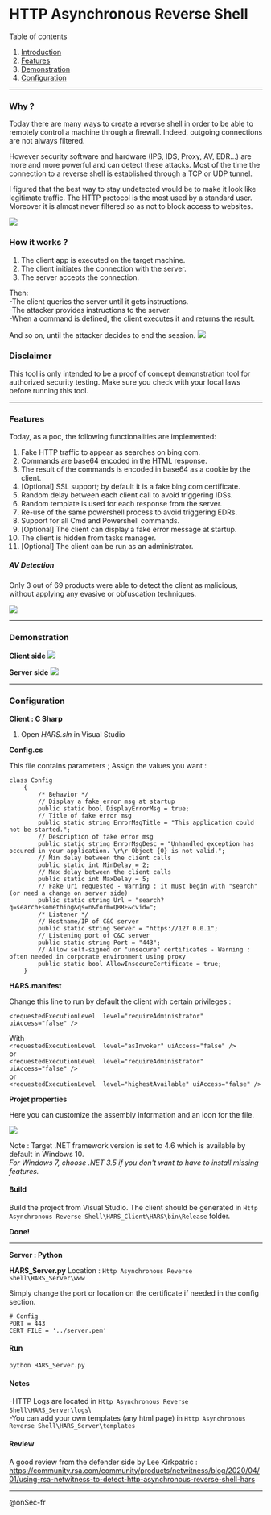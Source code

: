 # HTTP Asynchronous Reverse Shell

Table of contents

 1. [Introduction](#intro)
 2. [Features](#features)
 3. [Demonstration](#demo)
 4. [Configuration](#config)

------------

### Why ? 
<a name="intro"></a>

Today there are many ways to create a reverse shell in order to be able to remotely control a machine through a firewall. Indeed, outgoing connections are not always filtered.

However security software and hardware (IPS, IDS, Proxy, AV, EDR...) are more and more powerful and can detect these attacks.
Most of the time the connection to a reverse shell is established through a TCP or UDP tunnel.

I figured that the best way to stay undetected would be to make it look like legitimate traffic. 
The HTTP protocol is the most used by a standard user. Moreover it is almost never filtered so as not to block access to websites.

[![](https://github.com/onSec-fr/Http-Asynchronous-Reverse-Shell/blob/master/Images/Architecture.png?raw=true)](https://github.com/onSec-fr/Http-Asynchronous-Reverse-Shell/blob/master/Images/Architecture.png?raw=true)

### How it works ?
1) The client app is executed on the target machine.
2) The client initiates the connection with the server.
3) The server accepts the connection.

Then:  
-The client queries the server until it gets instructions.\
-The attacker provides instructions to the server.\
-When a command is defined, the client executes it and returns the result.

And so on, until the attacker decides to end the session.
[![](https://github.com/onSec-fr/Http-Asynchronous-Reverse-Shell/blob/master/Images/Concept.png?raw=true)](https://github.com/onSec-fr/Http-Asynchronous-Reverse-Shell/blob/master/Images/Concept.png?raw=true)

### Disclaimer

This tool is only intended to be a proof of concept demonstration tool for authorized security testing. Make sure you check with your local laws before running this tool.

------------

### Features 
<a name="features"></a>

Today, as a poc, the following functionalities are implemented: 

1. Fake HTTP traffic to appear as searches on bing.com.
2. Commands are base64 encoded in the HTML response.
3. The result of the commands is encoded in base64 as a cookie by the client.
4. [Optional] SSL support; by default it is a fake bing.com certificate.
5. Random delay between each client call to avoid triggering IDSs.
6. Random template is used for each response from the server.
7. Re-use of the same powershell process to avoid triggering EDRs.
8. Support for all Cmd and Powershell commands.
9. [Optional] The client can display a fake error message at startup.
10. The client is hidden from tasks manager.
11. [Optional] The client can be run as an administrator.

##### AV Detection

Only 3 out of 69 products were able to detect the client as malicious, without applying any evasive or obfuscation techniques.

[![](https://github.com/onSec-fr/Http-Asynchronous-Reverse-Shell/blob/master/Images/av_detection.png?raw=true)](https://github.com/onSec-fr/Http-Asynchronous-Reverse-Shell/blob/master/Images/av_detection.png?raw=true)

------------

### Demonstration
<a name="demo"></a>

**Client side**
[![](https://github.com/onSec-fr/Http-Asynchronous-Reverse-Shell/blob/master/Images/client_demo.gif?raw=true)](https://github.com/onSec-fr/Http-Asynchronous-Reverse-Shell/blob/master/Images/client_demo.gif?raw=true)

**Server side**
[![](https://github.com/onSec-fr/Http-Asynchronous-Reverse-Shell/blob/master/Images/server_demo.gif?raw=true)](https://github.com/onSec-fr/Http-Asynchronous-Reverse-Shell/blob/master/Images/server_demo.gif?raw=true)

------------

### Configuration
<a name="config"></a>

**Client : C Sharp**

1. Open *HARS.sln* in Visual Studio

**Config.cs**

This file contains parameters ; Assign the values you want :

    class Config
        {
            /* Behavior */
            // Display a fake error msg at startup
            public static bool DisplayErrorMsg = true;
            // Title of fake error msg
            public static string ErrorMsgTitle = "This application could not be started.";
            // Description of fake error msg
            public static string ErrorMsgDesc = "Unhandled exception has occured in your application. \r\r Object {0} is not valid.";
            // Min delay between the client calls
            public static int MinDelay = 2;
            // Max delay between the client calls
            public static int MaxDelay = 5;
            // Fake uri requested - Warning : it must begin with "search" (or need a change on server side)
            public static string Url = "search?q=search+something&qs=n&form=QBRE&cvid=";
            /* Listener */
            // Hostname/IP of C&C server
            public static string Server = "https://127.0.0.1";
            // Listening port of C&C server
            public static string Port = "443";
            // Allow self-signed or "unsecure" certificates - Warning : often needed in corporate environment using proxy
            public static bool AllowInsecureCertificate = true;
        }

**HARS.manifest**

Change this line to run by default the client with certain privileges : 

`<requestedExecutionLevel  level="requireAdministrator" uiAccess="false" />`  

With  
`<requestedExecutionLevel  level="asInvoker" uiAccess="false" />`  
or  
`<requestedExecutionLevel  level="requireAdministrator" uiAccess="false" />`  
or  
`<requestedExecutionLevel  level="highestAvailable" uiAccess="false" />`  

**Projet properties**

Here you can customize the assembly information and an icon for the file.

[![](https://github.com/onSec-fr/Http-Asynchronous-Reverse-Shell/blob/master/Images/project_config.png?raw=true)](https://github.com/onSec-fr/Http-Asynchronous-Reverse-Shell/blob/master/Images/project_config.png?raw=true)

Note : Target .NET framework version is set to 4.6 which is available by default in Windows 10.    
*For Windows 7, choose .NET 3.5 if you don't want to have to install missing features.*

#### Build

Build the project from Visual Studio.
The client should be generated in `Http Asynchronous Reverse Shell\HARS_Client\HARS\bin\Release` folder.

**Done!**

------------

**Server : Python**

**HARS_Server.py**
Location : `Http Asynchronous Reverse Shell\HARS_Server\www`

Simply change the port or location on the certificate if needed in the config section.

    # Config
    PORT = 443
    CERT_FILE = '../server.pem'

#### Run

`python HARS_Server.py`

#### Notes

-HTTP Logs are located in `Http Asynchronous Reverse Shell\HARS_Server\logs`\  
-You can add your own templates (any html page) in `Http Asynchronous Reverse Shell\HARS_Server\templates`

#### Review

A good review from the defender side by Lee Kirkpatric : https://community.rsa.com/community/products/netwitness/blog/2020/04/01/using-rsa-netwitness-to-detect-http-asynchronous-reverse-shell-hars

------------
@onSec-fr
